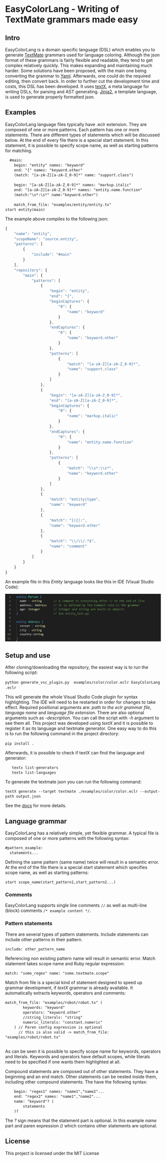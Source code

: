# EasyColorLang - Writing of TextMate grammars made easy

## Intro

EasyColorLang is a domain specific language (DSL) which enables you to generate [TextMate](https://macromates.com/manual/en/language_grammars) grammars used for
language coloring. Although the json format of these grammars is fairly flexible and readable, they tend to get complex relatively quickly.
This makes expanding and maintaining much harder. Some solutions have been proposed, with the main one being converting the grammar to [Yaml](https://yaml.org/).
Afterwards, one could do the required editing, then convert back. In order to further cut the development time and costs, this DSL has been developed.
It uses [textX](https://github.com/textX/textX), a meta language for writing DSLs, for parsing and AST generating. [Jinja2](https://jinja.palletsprojects.com/en/2.11.x/), a template language,
is used to generate properly formatted json.

## Examples

EasyColorLang language files typically have .eclr extension. They are composed of one or more patterns. Each pattern has one or more statements.
There are different types of statements which will be discussed below. At the end of every file there is a special start statement. In this statement, it
is possible to specify scope name, as well as starting patterns for matching.

```
  #main:
    begin: "entity" names: "keyword"
    end: "{" names: "keyword.other"
    (match: "[a-zA-Z][a-zA-Z_0-9]*" name: "support.class")

    begin: "[a-zA-Z][a-zA-Z_0-9]*" names: "markup.italic"
    end: "[a-zA-Z][a-zA-Z_0-9]*" names: "entity.name.function"
    (match:"\s*:\s*" name:"keyword.other")

    match_from_file: "examples/entity/entity.tx"
start entity(main)
```

The example above compiles to the following json:

```javascript
{
    "name": "entity",
    "scopeName": "source.entity",
    "patterns": [
        {
            "include": "#main"
        }
    ],
    "repository": {
        "main": {
            "patterns": [
                {
                    "begin": "entity",
                    "end": "{",
                    "beginCaptures": {
                        "0": {
                            "name": "keyword"
                        }
                    },
                    "endCaptures": {
                        "0": {
                            "name": "keyword.other"
                        }
                    },
                    "patterns": [
                        {
                            "match": "[a-zA-Z][a-zA-Z_0-9]*",
                            "name": "support.class"
                        }
                    ]
                },
                {
                    "begin": "[a-zA-Z][a-zA-Z_0-9]*",
                    "end": "[a-zA-Z][a-zA-Z_0-9]*",
                    "beginCaptures": {
                        "0": {
                            "name": "markup.italic"
                        }
                    },
                    "endCaptures": {
                        "0": {
                            "name": "entity.name.function"
                        }
                    },
                    "patterns": [
                        {
                            "match": "\\s*:\\s*",
                            "name": "keyword.other"
                        }
                    ]
                },
                {
                    "match": "entity|type",
                    "name": "keyword"
                },
                {
                    "match": "}|{|:",
                    "name": "keyword.other"
                },
                {
                    "match": "\\/\\/.*$",
                    "name": "comment"
                }
            ]
        }
    }
}
```

An example file in this _Entity_ language looks like this in IDE (Visual Studio Code):

![Error](https://raw.githubusercontent.com/IgorMaj/SyntaxColoring/master/art/entity_example.PNG)

## Setup and use

After cloning/downloading the repository, the easiest way is to run the following script:

```python generate_vsc_plugin.py  examples/color/color.eclr EasyColorLang  .eclr```

This will generate the whole Visual Studio Code plugin for syntax highlighting. The IDE will need
to be restarted in order for changes to take effect. Required positional arguments are: *path to the eclr grammar file*,
*language name* and *language file extension*. There are also optional arguments such as *-description*. You can call the script with
 *-h* argument to see them all.
 This project was developed using *textX* and it is possible to register it as its language and textmate generator.
 One easy way to do this is to run the following command in the project directory:
 
 ```pip install .```

Afterwards, it is possible to check if textX can find the language and generator:

```
   textx list-generators
   textx list-languages
```
To generate the textmate json you can run the following command:

```
textX generate --target textmate ./examples/color/color.eclr --output-path output.json
```
See the [docs](https://textx.github.io/textX/stable/registration/) for more details. 

## Language grammar

EasyColorLang has a relatively simple, yet flexible grammar. A typical file is composed of one or more patterns with the following
syntax:

```
#pattern_example:
  statements...
```

Defining the same pattern (same name) twice will result in a semantic error.
At the end of the file there is a special start statement which specifies scope name, as well as starting patterns:

```
start scope_name(start_pattern1,start_pattern2...)
```

### Comments

EasyColorLang supports single line comments ``` // ``` as well as multi-line (block) comments ``` /* example content */ ```. 

### Pattern statements

There are several types of pattern statements. Include statements can include other patterns in their pattern.
  
```
include: other_pattern_name
```

Referencing non existing pattern name will result in semantic error.
Match statement takes scope name and Ruby regular expression:

```
match: "some_regex" name: "some.textmate.scope"
```

Match from file is a special kind of statement designed to speed up grammar development, if *textX* grammar
is already available. It automatically extracts keywords, operators and comments:

```
match_from_file: "examples/robot/robot.tx" (
        keywords: "keyword"
        operators: "keyword.other"
        //string_literals: "string"
        numeric_literals: "constant.numeric"
    ) // Paren config expression is optional 
      // this is also valid -> match_from_file: "examples/robot/robot.tx"
      
```

As can be seen it is possible to specify scope name for keywords, operators and literals. Keywords and operators have default scopes,
while literals need to be specified if one wants them highlighted at all. 

Compound statements are composed out of other statements. They have a beginning and an end match. Other statements can be nested inside them, including other compound statements. The have the following syntax: 

```
    begin: "regex1" names: "name1","name2"...
    end: "regex2" names: "name1","name2"...
    name: "keyword"? (
        statements
    )?
```
The *?* sign means that the statement part is optional. In this example *name* part and paren expression *()* which contains other statements are optional. 

## License

This project is licensed under the MIT License
